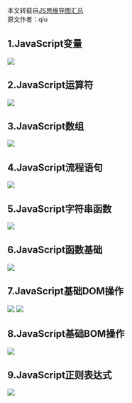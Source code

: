 本文转载自[JS思维导图汇总](https://github.com/qiu-deqing/FE-interview/edit/master/javascript%E6%80%9D%E7%BB%B4%E5%AF%BC%E5%9B%BE.md)  
原文作者：qiu


## 1.JavaScript变量

![](http://images.cnitblog.com/blog/608782/201409/031424088288890.gif)

## 2.JavaScript运算符

![](http://images.cnitblog.com/blog/608782/201409/031425524532800.gif)

## 3.JavaScript数组

![](http://images.cnitblog.com/blog/608782/201409/031426347503011.gif)

## 4.JavaScript流程语句

![](http://images.cnitblog.com/blog/608782/201409/031427375004707.gif)

## 5.JavaScript字符串函数

![](http://images.cnitblog.com/blog/608782/201409/031428564386592.gif)

## 6.JavaScript函数基础

![](http://images.cnitblog.com/blog/608782/201409/031429317505536.gif)

## 7.JavaScript基础DOM操作

![](http://images.cnitblog.com/blog/608782/201409/031430098606493.gif)
![](http://images.cnitblog.com/blog2015/608782/201503/291310116771993.jpg)

## 8.JavaScript基础BOM操作

![](http://images.cnitblog.com/blog2015/608782/201503/291311256619962.jpg)
## 9.JavaScript正则表达式

![](http://images.cnitblog.com/blog/608782/201409/031430427829068.gif)
